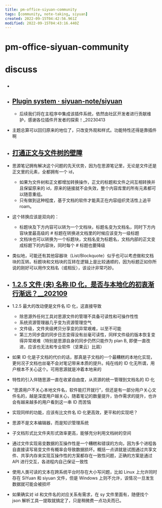 ```yaml
---
title: pm-office-siyuan-community
tags: [community, note-taking, siyuan]
created: 2022-09-15T04:42:56.961Z
modified: 2022-09-15T04:43:16.440Z
---
```


# pm-office-siyuan-community

# discuss
- ## 

- ## [Plugin system · siyuan-note/siyuan](https://github.com/siyuan-note/siyuan/issues/5086)
  - 后续我们将在主程序中集成该插件系统，依然由社区开发者进行贡献维护，感谢各位插件开发者的探索！_20230413

- 主题总算可以回归原来的地位了，只改变外观和样式。功能特性还得是靠插件啊

- ## [打通正文与文件树的壁障](https://github.com/siyuan-note/siyuan/issues/556)
- 思源笔记拥有解决这个问题的先天优势，因为在思源笔记里，无论是文件还是正文里的元素，全都拥有一个 id，
  - 如果为文件树和正文都增加转换操作，正文的标题和文件之间互相转换并且保留原来的 id，原来的链接就不会失效，整个内容库里的所有元素都可以随意重组。
  - 只有做到这种程度，基于文档的软件才能真正在内容组织灵活性上追平 roam。
- 这个转换应该是双向的：
  - 标题块及下方内容可以转为一个文档块，标题名变为文档名，同时下方内容块里最高级的 # 标题在转换进文档里的时候应该变为一级标题
  - 文档块也可以转换为一个标题块，文档名变为标题名，文档内部的正文变成标题下的内容块，同时每个 # 标题也要降级

- 类似地，可能还有其他容器块（List/Blockquote）似乎也可以考虑做和文档块的互转。标题块和文档块的互转在逻辑上是比较通顺的，因为标题正如你所说的刚好可以用作文档名（或相反），该设计非常巧妙。

- ## [1.2.5 文件 (夹) 名称 ID 化，是否与本地化的初衷渐行渐远？__202109](https://ld246.com/article/1629599006639)
- 1.2.5 最大的改动便是文件名 ID 化，这直接导致
  - 除思源外任何工具对思源文件的管理不具备可读性和可操作性性
  - 系统资源管理器几乎变为资源管理空气
  - 文件级，文件夹级拷贝分享变的异常艰难，以至不可能
  - 第三方同步盘的同步日志变得没有丝毫可读性，同样文件级的版本恢复变得异常艰难（特别是思源自身的同步仍然只能作为 plan B, 即便一直改进，应该也无法和专业软件（坚果云）比肩）
- 如果 ID 化是子文档的代价的话，那真是子文档的一个最糟糕的本地化实现，更何况子文档也丝毫不会对笔记带来本质的提升。纯在线的 ID 化无所谓，用户根本不关心这个。可用思源就是冲着本地来的
- 特性的引入伴随思源一直在收紧自由度，从资源的统一管理到文档名的 ID 化
- “思源用户不关心本地文件名，软件能打开就行”，但还是有一部分用户关心文件名的，越是深度用户越关心，随着笔记的数量提升，协作需求的提升，也许会有越来越多的用户看到这一串 ID 而苦恼
- 实现同样的功能，应该有比文件名 ID 化更高效，更平和的实现吧？

- 思源不是文本编辑器，而是知识管理系统
- 子文档形式比文件夹形式效率更高，能够充分利用文档树的空间
- 通过文件实现易变数据的互操作性是一个糟糕和错误的方向，因为多个进程各自直接读写易变文件有概率会导致数据损坏。概括一点讲就是试图通过共享文件、共享内存来实现互操作性的方案都存在一致性问题，正确的方案是通过 API 进行交互，各进程内自己保证一致性
- 使用人类可读的文本在跨系统平台时存在大小写问题，比如 Linux 上允许同时存在 SiYuan 和 siyuan 文件，但是 Windows 上则不允许，该情况一旦发生数据就可能会被损坏

- 如果确实对 id 和文件名的对应关系有需求，在 sy 文件里面有，随便找个 json 解析工具一提取就搞定了，只是稍微费一点功夫而已。
